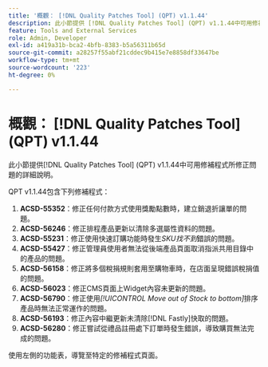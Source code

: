 ```yaml
---
title: '概觀： [!DNL Quality Patches Tool] (QPT) v1.1.44'
description: 此小節提供 [!DNL Quality Patches Tool] (QPT) v1.1.44中可用修補程式所修正問題的詳細說明。
feature: Tools and External Services
role: Admin, Developer
exl-id: a419a31b-bca2-4bfb-8383-b5a56311b65d
source-git-commit: a28257f55abf21cddec9b415e7e8858df33647be
workflow-type: tm+mt
source-wordcount: '223'
ht-degree: 0%

---
```


# 概觀： [!DNL Quality Patches Tool] (QPT) v1.1.44

此小節提供[!DNL Quality Patches Tool] (QPT) v1.1.44中可用修補程式所修正問題的詳細說明。

QPT v1.1.44包含下列修補程式：

1. **ACSD-55352**：修正任何付款方式使用獎勵點數時，建立銷退折讓單的問題。
1. **ACSD-56246**：修正排程產品更新以清除多選屬性資料的問題。
1. **ACSD-55231**：修正使用快速訂購功能時發生&#x200B;*SKU找不到*&#x200B;錯誤的問題。
1. **ACSD-55427**：修正管理員使用者無法從後端產品頁面取消指派共用目錄中的產品的問題。
1. **ACSD-56158**：修正將多個稅捐規則套用至購物車時，在店面呈現錯誤稅捐值的問題。
1. **ACSD-56023**：修正CMS頁面上Widget內容未更新的問題。
1. **ACSD-56790**：修正使用&#x200B;*[!UICONTROL Move out of Stock to bottom]*&#x200B;排序產品時無法正常運作的問題。
1. **ACSD-56193**：修正內容中繼更新未清除[!DNL Fastly]快取的問題。
1. **ACSD-56280**：修正嘗試從禮品註冊處下訂單時發生錯誤，導致購買無法完成的問題。

使用左側的功能表，導覽至特定的修補程式頁面。
